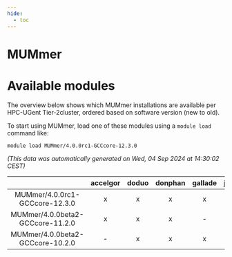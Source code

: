 ```yaml
---
hide:
  - toc
---
```


MUMmer
======

# Available modules


The overview below shows which MUMmer installations are available per HPC-UGent Tier-2cluster, ordered based on software version (new to old).

To start using MUMmer, load one of these modules using a `module load` command like:

```shell
module load MUMmer/4.0.0rc1-GCCcore-12.3.0
```

*(This data was automatically generated on Wed, 04 Sep 2024 at 14:30:02 CEST)*  

| |accelgor|doduo|donphan|gallade|joltik|shinx|skitty|
| :---: | :---: | :---: | :---: | :---: | :---: | :---: | :---: |
|MUMmer/4.0.0rc1-GCCcore-12.3.0|x|x|x|x|x|x|x|
|MUMmer/4.0.0beta2-GCCcore-11.2.0|x|x|x|-|x|-|x|
|MUMmer/4.0.0beta2-GCCcore-10.2.0|-|x|x|x|x|-|x|
